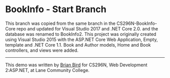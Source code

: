 # BookInfo - Start Branch

This branch was copied from the same branch in the CS296N-BookInfo-Core
repo and updated for Visual Studio 2017 and .NET Core 2.0. and the database was renamed to BookInfo2.
This project was originally created using Visual Studio 2015 with the ASP.NET Core Web Application, Empty, template and .NET Core 1.1. 
Book and Author models, Home and Book controllers, and views were added.

----

This demo was written by [Brian Bird](https://birdsbits.blog) for CS296N, Web Development 2:ASP.NET, at Lane Community College.
